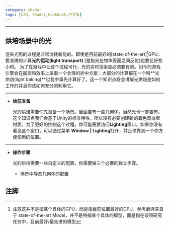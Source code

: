 ```yaml
---
category: shader
tags: [U3D, Shader,Cookbook,中文版]
---
```

***



## 烘培场景中的光

渲染光照的过程是非常消耗新能的。即使是目前最好的[state-of-the-art][^SOTA]GPU，要准确的计算**光的运动(light transport)** [是指光在物体表面之间反射]也要花好些小时。 为了在游戏中让这个过程可行，光的实时渲染是必须要有的。如今的游戏引擎会在画面和效率上采取一个合理的折中方案；大部分的计算都在一个叫**光烘焙(light baking)**过程中事先计算好了。这一个知识点将会讲解光烘焙是如何工作的并且你该如何充分的利用它。

***




- **始前准备**

  光的烘焙需要你先准备一个场景。里面要有一些几何体，当然光也一定要有。这个知识点我们会基于Unity的标准特性，所以没有必要创建新的着色器或者材质。为了更好的控制这个过程，你可能需要访问**Lighting**窗口。如果你没有看见这个窗口，可以通过菜单 **Window | Lighting**打开，并且停靠到一个你方便使用的位置。

***




- **操作步骤**

  光的烘培需要一些自定义的配置。你需要做三个必要的独立步骤。

  - 场景中静态几何体的配置


## 注脚
[^SOTA]:注意这并不是指某个具体的GPU，而是指目前位置最好的GPU，参考翻译来自于 state-of-the-art Model，并不是特指某个具体的模型，而是指在该项研究任务中，目前最好/最先进的模型

